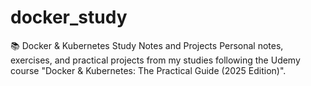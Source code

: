 # docker_study
📚 Docker &amp; Kubernetes Study Notes and Projects Personal notes, exercises, and practical projects from my studies following the Udemy course "Docker &amp; Kubernetes: The Practical Guide (2025 Edition)".
